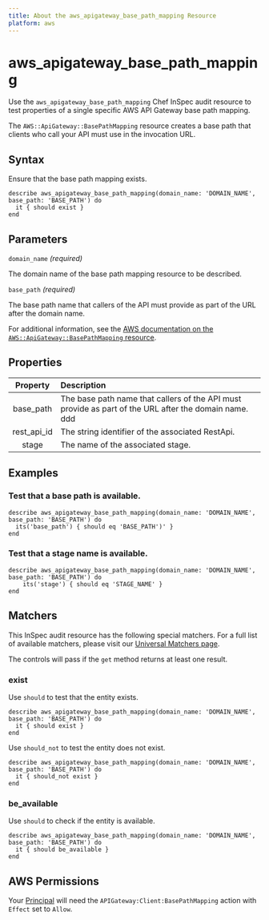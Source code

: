 ```yaml
---
title: About the aws_apigateway_base_path_mapping Resource
platform: aws
---
```


# aws_apigateway_base_path_mapping

Use the `aws_apigateway_base_path_mapping` Chef InSpec audit resource to test properties of a single specific AWS API Gateway base path mapping.

The `AWS::ApiGateway::BasePathMapping` resource creates a base path that clients who call your API must use in the invocation URL.

## Syntax

Ensure that the base path mapping exists.

    describe aws_apigateway_base_path_mapping(domain_name: 'DOMAIN_NAME', base_path: 'BASE_PATH') do
      it { should exist }
    end

## Parameters

`domain_name` _(required)_

The domain name of the base path mapping resource to be described.

`base_path` _(required)_

The base path name that callers of the API must provide as part of the URL after the domain name.

For additional information, see the [AWS documentation on the `AWS::ApiGateway::BasePathMapping` resource](https://docs.aws.amazon.com/AWSCloudFormation/latest/UserGuide/aws-resource-apigateway-basepathmapping.html).

## Properties

| Property | Description |
| :---: | :--- |
| base_path | The base path name that callers of the API must provide as part of the URL after the domain name.  ddd|
| rest_api_id | The string identifier of the associated RestApi.|
| stage | The name of the associated stage. |

## Examples

### Test that a base path is available.

    describe aws_apigateway_base_path_mapping(domain_name: 'DOMAIN_NAME', base_path: 'BASE_PATH') do
      its('base_path') { should eq 'BASE_PATH')' }
    end

### Test that a stage name is available.

    describe aws_apigateway_base_path_mapping(domain_name: 'DOMAIN_NAME', base_path: 'BASE_PATH') do
        its('stage') { should eq 'STAGE_NAME' }
    end

## Matchers

This InSpec audit resource has the following special matchers. For a full list of available matchers, please visit our [Universal Matchers page](https://www.inspec.io/docs/reference/matchers/).

The controls will pass if the `get` method returns at least one result.

### exist

Use `should` to test that the entity exists.

    describe aws_apigateway_base_path_mapping(domain_name: 'DOMAIN_NAME', base_path: 'BASE_PATH') do
      it { should exist }
    end

Use `should_not` to test the entity does not exist.

    describe aws_apigateway_base_path_mapping(domain_name: 'DOMAIN_NAME', base_path: 'BASE_PATH') do
      it { should_not exist }
    end

### be_available

Use `should` to check if the entity is available.

    describe aws_apigateway_base_path_mapping(domain_name: 'DOMAIN_NAME', base_path: 'BASE_PATH') do
      it { should be_available }
    end

## AWS Permissions

Your [Principal](https://docs.aws.amazon.com/IAM/latest/UserGuide/intro-structure.html#intro-structure-principal) will need the `APIGateway:Client:BasePathMapping` action with `Effect` set to `Allow`.
